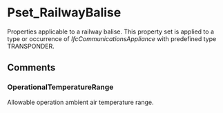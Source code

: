 # Pset_RailwayBalise

Properties applicable to a railway balise. This property set is applied to a type or occurrence of _IfcCommunicationsAppliance_ with predefined type TRANSPONDER.
<!-- end of short definition -->

## Comments

### OperationalTemperatureRange

Allowable operation ambient air temperature range.

